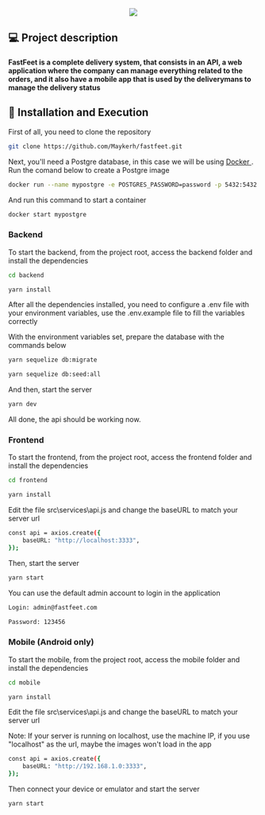 <div align="center">
    <img src="https://raw.githubusercontent.com/Maykerh/gostackdesafiofinal/master/mobile/src/assets/fastfeet-logo%402x.png" />
</div>

## :computer: Project description

<h4>
   FastFeet is a complete delivery system, that consists in an API, a web application where the company can manage everything related to the orders, and it also have a mobile app that is used by the deliverymans to manage the delivery status 
</h4>

## :floppy_disk: Installation and Execution

First of all, you need to clone the repository

```bash
git clone https://github.com/Maykerh/fastfeet.git
```

Next, you'll need a Postgre database, in this case we will be using <a href="https://www.docker.com/get-started" target="_blank" >
  Docker
</a>. Run the comand below to create a Postgre image

```bash
docker run --name mypostgre -e POSTGRES_PASSWORD=password -p 5432:5432 -d postgres
```

And run this command to start a container
```bash
docker start mypostgre
```

### Backend

To start the backend, from the project root, access the backend folder and install the dependencies

```bash
cd backend

yarn install
```

After all the dependencies installed, you need to configure a .env file with your environment variables,  use the .env.example file to fill the variables correctly

With the environment variables set, prepare the database with the commands below

```bash
yarn sequelize db:migrate

yarn sequelize db:seed:all
```

And then, start the server

```bash
yarn dev
```

All done, the api should be working now.

### Frontend

To start the frontend, from the project root, access the frontend folder and install the dependencies

```bash
cd frontend

yarn install
```
Edit the file src\services\api.js and change the baseURL to match your server url

```bash
const api = axios.create({
    baseURL: "http://localhost:3333",
});
```

Then, start the server

```bash
yarn start
```

You can use the default admin account to login in the application

```bash
Login: admin@fastfeet.com

Password: 123456
```

### Mobile (Android only)

To start the mobile, from the project root, access the mobile folder and install the dependencies

```bash
cd mobile

yarn install
```

Edit the file src\services\api.js and change the baseURL to match your server url

Note: If your server is running on localhost, use the machine IP, if you use "localhost" as the url, maybe the images won't load in the app

```bash
const api = axios.create({
    baseURL: "http://192.168.1.0:3333",
});
```

Then connect your device or emulator and start the server 

```bash
yarn start
```


